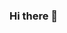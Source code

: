 ### Hi there 👋

<!--
**clsayart/clsayart** is a ✨ _special_ ✨ repository because its `README.md` (this file) appears on your GitHub profile.

Here are some ideas to get you started:

- 🔭 I’m currently working on a new project with Antoine and Pauline

- 🌱 I’m currently learning mocha/chai on top of improving my react & node.js skills! 


- 📫 How to reach me: https://www.linkedin.com/in/claire-sayart/


